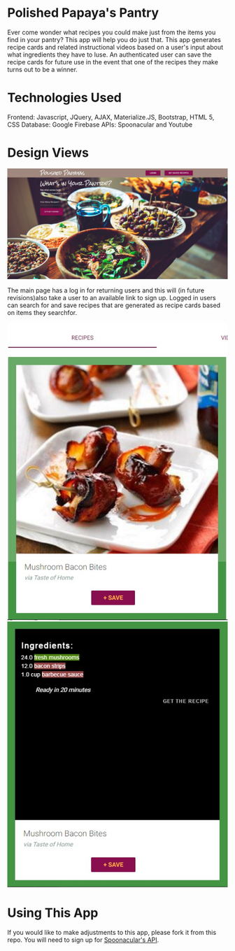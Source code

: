# Polished Papaya's Pantry

Ever come wonder what recipes you could make just from the items you find in your pantry?  This app will help you do just that.
This app generates recipe cards and related instructional videos based on a user's input about what ingredients they have to luse.
An authenticated user can save the recipe cards for future use in the event that one of the recipes they make turns out to be a winner.

# Technologies Used
Frontend: Javascript, JQuery, AJAX, Materialize.JS, Bootstrap, HTML 5, CSS
Database: Google Firebase
APIs: Spoonacular and Youtube

# Design Views
![main page](https://github.com/matthewglassman/projectrecipe/blob/master/images/mainpage.jpg)

The main page has a log in for returning users and this will (in future revisions)also take a user to an available link to sign up.
Logged in users can search for and save recipes that are generated as recipe cards based on items they searchfor.

![recipe card front](https://github.com/matthewglassman/projectrecipe/blob/master/images/recipecardfront.jpg) ![recipe card back](https://github.com/matthewglassman/projectrecipe/blob/master/images/recipecardback.jpg)

# Using This App
If you would like to make adjustments to this app, please fork it from this repo.
You will need to sign up for [Spoonacular's API](https://spoonacular.com/food-api).
